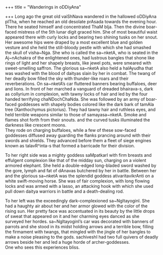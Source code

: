 +++
title = "Wanderings in oDDiyAna"

+++
Long ago the great old vaiShNava wandered in the hallowed oDDiyAna
pITha, when he reached an old desolate prAsada towards the evening hour.
There he seated himself and concentrated ThaM bIja. Then the divine
boar-faced mistress of the 5th lunar digit graced him. She of most
beautiful waist appeared there with curly locks and bearing two shining
tusks on her snout. Her awesome hips were draped by a most excellent
blue and golden vesture and she held the still-bloody pestle with which
she had smashed the skull of visha\~Nga. She who is called the
sa\~nketA, who is seated in the Aj\~nAchakra of the enlightened ones,
had lustrous bangles that shone like rings of light and her shapely
breasts, like jewel pots, were smeared with sweet-smelling saffron. The
glorious sa\~nketA also held a halAyudha that was washed with the blood
of daityas slain by her in combat. The twang of her deadly bow filled
the sky with thunder-like roars and their reverberations. On sa\~nketA’s
car fluttered banners bearing buffaloes, deer and lions. In front of her
marched a vanguard of dreaded bhairava-s, dark as collyrium in
complexion, with tawny locks of hair and led by the four handed
terrifying chaNDochChaNda. She was followed by an army of boar-faced
goddesses with shapely bodies colored like the dark bark of tamAla tree
(Xanthochymus pictorius). They had tawny hair and ruthless eyes, and
held terrible weapons similar to those of samayasa\~nketA. Smoke and
flames shot forth from their snouts. and the curved tusks illuminated
the darkness like crescent moons.  
They rode on charging buffaloes, while a few of these sow-faced
goddesses diffused away guarding the flanks prancing around with their
swords and shields. They advanced before them a fleet of siege engines
known as talavR^inta-s that formed a barricade for their division.

To her right side was a mighty goddess saMpatkarI with firm breasts and
effulgent complexion like that of the midday sun, charging on a violent
armored elephant. She held a double-edged long-bladed sword washed by
the gore, lymph and fat of dAnavas butchered by her in battle. Between
her and the glorious sa\~nketA was the splendid goddess
ativaritavikrAnti on a white swift-moving horse. She was of fair
complexion, with long flowing locks and was armed with a lasso, an
attacking hook with which she used pull down daitya warriors in battle
and a death-dealing rod.

To her left was the exceedingly dark-complexioned sa\~NgItayoginI. She
had a haughty air about her and her armor glowed with the color of the
rising sun. Her pretty face was accentuated in its beauty by the little
drops of sweat that appeared on it and her charming eyes danced as she
surveyed her hordes. sa\~NgItayoginI’s car was decorated with banners of
parrots and she stood in its midst holding arrows and a terrible bow,
filling the firmament with twangs, that mingled with the jingle of her
bangles to make a noise pleasing to the gods. sachiveshI had two full
quivers of deadly arrows beside her and led a huge horde of
archer-goddesses.  
One who sees this experiences bliss.
